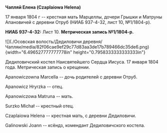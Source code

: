 **Чапляй Елена (Czaplaiowa Helena)**

17 января 1804 г -- крестная мать Марцеллы, дочери Грышки и Матруны
Апановичей с деревни Отруб (НИАБ 937-4-32, лист 10, №1/1804-р).

**НИАБ 937-4-32:** Лист 10. **Метрическая запись №1/1804-р.**

![](./Осовская волость/Дедиловичи деревня/Чапляи/media/82f06cae9ef29c77d83aa3de17b789466dc35de6.png){width="6.496527777777778in"
height="0.7958333333333333in"}

Дедиловичский костел Наисвятейшего Сердца Иисуса. 17 января 1804 года.
Метрическая запись о крещении.

Apanowiczowna Marcella -- дочь родителей с деревни Отруб.

Apanowicz Hryrzka -- отец.

Apanowiczowa Matruna -- мать.

Surzko Michał -- крестный отец.

Czaplaiowa Helena -- крестная мать, с деревни Дедиловичи.

Galinowski Joann -- ксёндз, комендант Дедиловичского костела.
